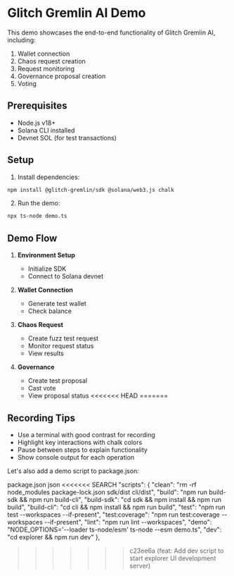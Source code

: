 # Glitch Gremlin AI Demo

This demo showcases the end-to-end functionality of Glitch Gremlin AI, including:

1. Wallet connection
2. Chaos request creation
3. Request monitoring
4. Governance proposal creation
5. Voting

## Prerequisites

- Node.js v18+
- Solana CLI installed
- Devnet SOL (for test transactions)

## Setup

1. Install dependencies:
```bash
npm install @glitch-gremlin/sdk @solana/web3.js chalk
```

2. Run the demo:
```bash
npx ts-node demo.ts
```

## Demo Flow

1. **Environment Setup**
   - Initialize SDK
   - Connect to Solana devnet

2. **Wallet Connection**
   - Generate test wallet
   - Check balance

3. **Chaos Request**
   - Create fuzz test request
   - Monitor request status
   - View results

4. **Governance**
   - Create test proposal
   - Cast vote
   - View proposal status
<<<<<<< HEAD
=======

## Recording Tips

- Use a terminal with good contrast for recording
- Highlight key interactions with chalk colors
- Pause between steps to explain functionality
- Show console output for each operation
</source>
</source>

Let's also add a demo script to package.json:

package.json
<source>json
<<<<<<< SEARCH
  "scripts": {
    "clean": "rm -rf node_modules package-lock.json sdk/dist cli/dist",
    "build": "npm run build-sdk && npm run build-cli",
    "build-sdk": "cd sdk && npm install && npm run build",
    "build-cli": "cd cli && npm install && npm run build",
    "test": "npm run test --workspaces --if-present",
    "test:coverage": "npm run test:coverage --workspaces --if-present",
    "lint": "npm run lint --workspaces",
    "demo": "NODE_OPTIONS='--loader ts-node/esm' ts-node --esm demo.ts",
    "dev": "cd explorer && npm run dev"
  },
>>>>>>> c23ee6a (feat: Add dev script to start explorer UI development server)
